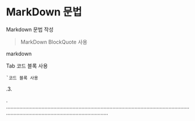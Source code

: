 # MarkDown 문법

Markdown 문법 작성

> MarkDown BlockQuote 사용

markdown

  Tab 코드 블록 사용
  
  
```
`코드 블록 사용
```
  
  
  
  
  
  
  
  
  
  
  
  
  
  
  .3.
  
  
  
  
  
  
  
  .
  .................................................................................................................................................................................................
